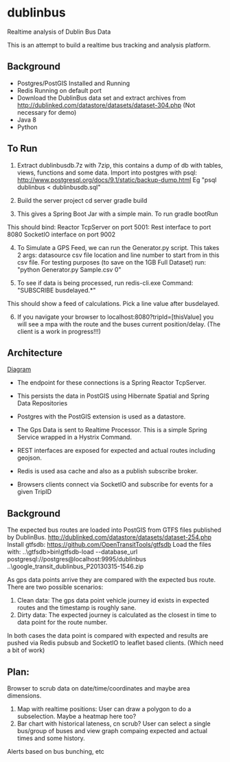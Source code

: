 # dublinbus

Realtime analysis of Dublin Bus Data

This is an attempt to build a realtime bus tracking and analysis platform.

## Background

* Postgres/PostGIS Installed and Running 
* Redis Running on default port
* Download the DublinBus data set and extract archives from http://dublinked.com/datastore/datasets/dataset-304.php (Not necessary for demo)
* Java 8
* Python

## To Run

1. Extract dublinbusdb.7z with 7zip, this contains a dump of db with tables, views, functions and some data. 
Import into postgres with psql: http://www.postgresql.org/docs/9.1/static/backup-dump.html
Eg "psql dublinbus < dublinbusdb.sql"

2. Build the server project
cd server
gradle build

3. This gives a Spring Boot Jar with a simple main. 
To run gradle bootRun

This should bind: 
Reactor TcpServer on port 5001: 
Rest interface to port 8080
SocketIO interface on port 9002

4. To Simulate a GPS Feed, we can run the Generator.py script. 
This takes 2 args: datasource csv file location and line number to start from in this csv file. 
For testing purposes (to save on the 1GB Full Dataset) run: 
"python Generator.py Sample.csv 0"

5. To see if data is being processed, run redis-cli.exe
Command: "SUBSCRIBE busdelayed.*"

This should show a feed of calculations. Pick a line value after busdelayed.<thisValue>

6. If you navigate your browser to localhost:8080?tripId=[thisValue] you will see a mpa with the route and the buses current position/delay. 
(The client is a work in progress!!!)

## Architecture

[Diagram](https://github.com/frankfarrell/dublinbus/blob/master/DublinBusPipeline.png)

* The endpoint for these connections is a Spring Reactor TcpServer. 

* This persists the data in PostGIS using Hibernate Spatial and Spring Data Repositories

* Postgres with the PostGIS extension is used as a datastore.

* The Gps Data is sent to Realtime Processor. This is a simple Spring Service wrapped in a Hystrix Command. 

* REST interfaces are exposed for expected and actual routes including geojson. 

* Redis is used asa cache and also as a publish subscribe broker.
 
* Browsers clients connect via SocketIO and subscribe for events for a given TripID

## Background

The expected bus routes are loaded into PostGIS from GTFS files published by DublinBus. 
http://dublinked.com/datastore/datasets/dataset-254.php
Install gtfsdb: 
https://github.com/OpenTransitTools/gtfsdb
Load the files with: 
..\gtfsdb>bin\gtfsdb-load --database_url postgresql://postgres@localhost:9995/dublinbus ..\google_transit_dublinbus_P20130315-1546.zip

As gps data points arrive they are compared with the expected bus route. 
There are two possible scenarios: 
1) Clean data: The gps data point vehicle journey id exists in expected routes and the timestamp is roughly sane. 
2) Dirty data: The expected journey is calculated as the closest in time to data point for the route number. 

In both cases the data point is compared with expected and results are pushed via Redis pubsub and SocketIO to leaflet based clients. (Which need a bit of work)


## Plan: 

Browser to scrub data on date/time/coordinates and maybe area dimensions. 
 1) Map with realtime positions: User can draw a polygon to do a subselection. Maybe a heatmap here too?
 2) Bar chart with historical lateness, cn scrub?
User can select a single bus/group of buses and view graph compaing expected and actual times and some history. 

Alerts based on bus bunching, etc